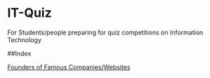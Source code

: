 # IT-Quiz
For Students/people preparing for quiz competitions on Information Technology 

##Index

[Founders of Famous Companies/Websites](/founders.md)
